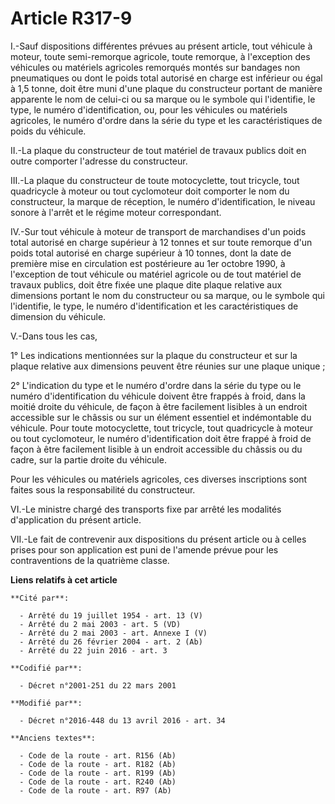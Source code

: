 # Article R317-9

I.-Sauf dispositions différentes prévues au présent article, tout véhicule à moteur, toute semi-remorque agricole, toute
remorque, à l'exception des véhicules ou matériels agricoles remorqués montés sur bandages non pneumatiques ou dont le poids
total autorisé en charge est inférieur ou égal à 1,5 tonne, doit être muni d'une plaque du constructeur portant de manière
apparente le nom de celui-ci ou sa marque ou le symbole qui l'identifie, le type, le numéro d'identification, ou, pour les
véhicules ou matériels agricoles, le numéro d'ordre dans la série du type et les caractéristiques de poids du véhicule. 

II.-La plaque du constructeur                         de tout matériel de travaux publics doit en outre comporter l'adresse
du constructeur. 

III.-La plaque du constructeur de toute motocyclette, tout tricycle, tout quadricycle à moteur ou tout cyclomoteur doit
comporter le nom du constructeur, la marque de réception, le numéro d'identification, le niveau sonore à l'arrêt et le régime
moteur correspondant. 

IV.-Sur tout véhicule à moteur de transport de marchandises d'un poids total autorisé en charge supérieur à 12 tonnes et sur
toute remorque d'un poids total autorisé en charge supérieur à 10 tonnes, dont la date de première mise en circulation est
postérieure au 1er octobre 1990, à l'exception de tout véhicule ou matériel agricole ou de tout matériel de travaux publics,
doit être fixée une plaque dite plaque relative aux dimensions portant le nom du constructeur ou sa marque, ou le symbole qui
l'identifie, le type, le numéro d'identification et les caractéristiques de dimension du véhicule. 

V.-Dans tous les cas, 

1° Les indications mentionnées sur la plaque du constructeur et sur la plaque relative aux dimensions peuvent être réunies
sur une plaque unique ; 

2° L'indication du type et le numéro d'ordre dans la série du type ou le numéro d'identification du véhicule doivent être
frappés à froid, dans la moitié droite du véhicule, de façon à être facilement lisibles à un endroit accessible sur le
châssis ou sur un élément essentiel et indémontable du véhicule. Pour toute motocyclette, tout tricycle, tout quadricycle à
moteur ou tout cyclomoteur, le numéro d'identification doit être frappé à froid de façon à être facilement lisible à un
endroit accessible du châssis ou du cadre, sur la partie droite du véhicule. 

Pour les véhicules ou matériels agricoles, ces diverses inscriptions sont faites sous la responsabilité du constructeur. 

VI.-Le ministre chargé des transports fixe par arrêté les modalités d'application du présent article. 

VII.-Le fait de contrevenir aux dispositions du présent article ou à celles prises pour son application est puni de l'amende
prévue pour les contraventions de la quatrième classe.

**Liens relatifs à cet article**

	**Cité par**:

	  - Arrêté du 19 juillet 1954 - art. 13 (V)
	  - Arrêté du 2 mai 2003 - art. 5 (VD)
	  - Arrêté du 2 mai 2003 - art. Annexe I (V)
	  - Arrêté du 26 février 2004 - art. 2 (Ab)
	  - Arrêté du 22 juin 2016 - art. 3

	**Codifié par**:

	  - Décret n°2001-251 du 22 mars 2001

	**Modifié par**:

	  - Décret n°2016-448 du 13 avril 2016 - art. 34

	**Anciens textes**:

	  - Code de la route - art. R156 (Ab)
	  - Code de la route - art. R182 (Ab)
	  - Code de la route - art. R199 (Ab)
	  - Code de la route - art. R240 (Ab)
	  - Code de la route - art. R97 (Ab)
